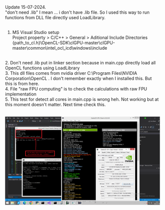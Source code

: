 Update 15-07-2024.<br />
"don't need .lib" I mean ... i don't have .lib file. So I used this way to run functions from DLL file directly used LoadLibrary.<br />
<br />
1. MS Visual Studio setup<br />
Project property >  C/C++ > General > Aditional Include Directories<br />
  {path_to_cl.h}\OpenCL-SDK\clGPU-master\clGPU-master\common\intel_ocl_icd\windows\include<br />
  <br />
2. Don't need .lib put in linker section because in main.cpp directly load all OpenCL functions using LoadLibrary <br />
3. This dll files comes from nvidia driver C:\Program Files\NVIDIA Corporation\OpenCL . I don't remember exactly when I installed this. But this is from here.  <br />
4. File "raw FPU computing" is to check the calculations with raw FPU implementation <br />
5. This test for detect all cores in main.cpp is wrong heh. Not working but at this moment doesn't matter. Next time check this.<br /><br />

![nvidiaGT540M_opencl_access.png](https://raw.githubusercontent.com/KarolDuracz/scratchpad/main/OpenCL%20via%20ASUS%20with%20GT540M/nvidiaGT540M_opencl_access.png)
